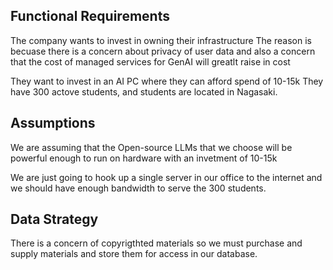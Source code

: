 ## Functional Requirements

The company wants to invest in owning their infrastructure
The reason is becuase there is a concern about privacy of user data and also a concern that the cost of managed services for GenAI will greatlt raise in cost

They want to invest in an AI PC where they can afford spend of 10-15k
They have 300 actove students, and students are located in Nagasaki.

## Assumptions

We are assuming that the Open-source LLMs that we choose will be powerful enough to run on hardware with an invetment of 10-15k

We are just going to hook up a single server in our office to the internet and we should have enough bandwidth to serve the 300 students.

## Data Strategy

There is a concern of copyrigthted materials so we must purchase and supply materials and store them for access in our database.
